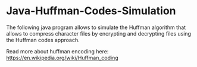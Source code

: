 # Java-Huffman-Codes-Simulation
The following java program allows to simulate the Huffman algorithm that allows to compress character files by encrypting and decrypting files using the Huffman codes approach. 

Read more about huffman encoding here: https://en.wikipedia.org/wiki/Huffman_coding
